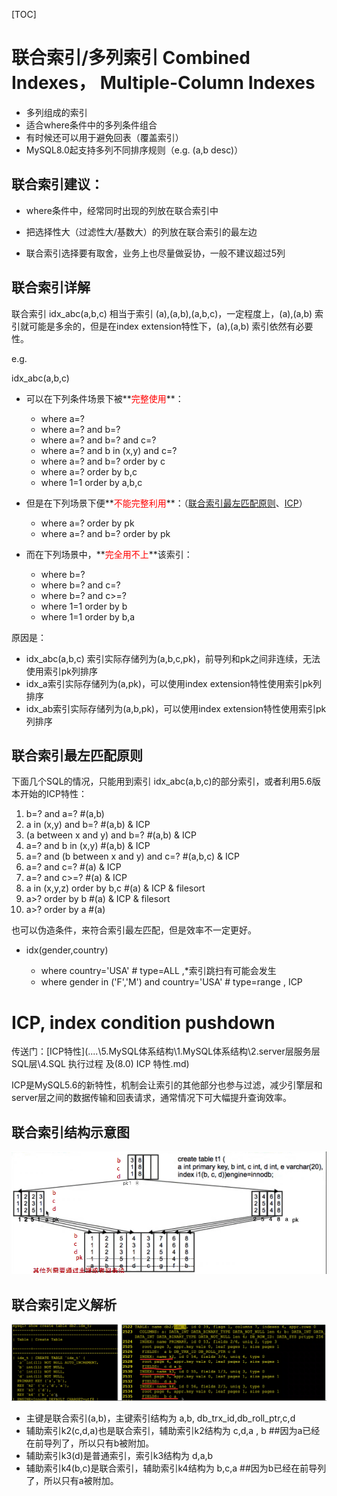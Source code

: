 [TOC]

# 联合索引/多列索引 Combined Indexes， Multiple-Column Indexes

- 多列组成的索引
- 适合where条件中的多列条件组合
- 有时候还可以用于避免回表（覆盖索引）
- MySQL8.0起支持多列不同排序规则（e.g. (a,b desc)）



## 联合索引建议：

- where条件中，经常同时出现的列放在联合索引中

- 把选择性大（过滤性大/基数大）的列放在联合索引的最左边
- 联合索引选择要有取舍，业务上也尽量做妥协，一般不建议超过5列

 

## 联合索引详解

联合索引 idx_abc(a,b,c) 相当于索引 (a),(a,b),(a,b,c)，一定程度上，(a),(a,b) 索引就可能是多余的，但是在index extension特性下，(a),(a,b) 索引依然有必要性。

e.g.

idx_abc(a,b,c) 

- 可以在下列条件场景下被**<font color=red>完整使用</font>**：

  - where a=?
  - where a=? and b=?
  - where a=? and b=? and c=?
  - where a=? and b in (x,y) and      c=?
  - where a=? and b=? order by c
  - where a=? order by b,c
  - where 1=1 order by a,b,c

 

- 但是在下列场景下便**<font color=red>不能完整利用</font>**：（[联合索引最左匹配原则]()、[ICP]()）

  - where a=? order by pk
  - where a=? and b=? order by      pk

 

 

- 而在下列场景中，**<font color=red>完全用不上</font>**该索引：

  - where b=?
  - where b=? and c=?
  - where b=? and c>=?
  - where 1=1 order by b
  - where 1=1 order by b,a

 

原因是：

- idx_abc(a,b,c) 索引实际存储列为(a,b,c,pk)，前导列和pk之间非连续，无法使用索引pk列排序
- idx_a索引实际存储列为(a,pk)，可以使用index extension特性使用索引pk列排序
- idx_ab索引实际存储列为(a,b,pk)，可以使用index extension特性使用索引pk列排序

 

## 联合索引最左匹配原则

下面几个SQL的情况，只能用到索引 idx_abc(a,b,c)的部分索引，或者利用5.6版本开始的ICP特性：

1. b=? and     a=? #(a,b)
2. a in (x,y) and b=? #(a,b)     & ICP
3. (a between x and y) and b=?     #(a,b) & ICP
4. a=? and b in (x,y) #(a,b)     & ICP
5. a=? and (b between x and y)     and c=? #(a,b,c) & ICP
6. a=? and c=? #(a) & ICP
7. a=? and c>=? #(a) &     ICP
8. a in (x,y,z) order by b,c     #(a) & ICP & filesort
9. a>? order by b #(a) &     ICP & filesort
10. a>? order by a #(a)

 

也可以伪造条件，来符合索引最左匹配，但是效率不一定更好。

- idx(gender,country)

  - where country='USA'  # type=ALL ,*索引跳扫有可能会发生
  - where gender in ('F','M')      and country='USA'  # type=range ,      ICP

 

# ICP, index condition pushdown

传送门：[ICP特性](..\..\5.MySQL体系结构\1.MySQL体系结构\2.server层服务层SQL层\4.SQL 执行过程 及(8.0) ICP 特性.md)

ICP是MySQL5.6的新特性，机制会让索引的其他部分也参与过滤，减少引擎层和server层之间的数据传输和回表请求，通常情况下可大幅提升查询效率。

 

 

## 联合索引结构示意图

 

![ ](.pics/clip_image001-1598923582364.png)

 

 

## 联合索引定义解析

 

![ ](.pics/clip_image002-1598923582364.png)

 

- 主键是联合索引(a,b)，主键索引结构为 a,b,     db_trx_id,db_roll_ptr,c,d   
- 辅助索引k2(c,d,a)也是联合索引，辅助索引k2结构为 c,d,a , b     ##因为a已经在前导列了，所以只有b被附加。
- 辅助索引k3(d)是普通索引，索引k3结构为 d,a,b
- 辅助索引k4(b,c)是联合索引，辅助索引k4结构为 b,c,a  ##因为b已经在前导列了，所以只有a被附加。